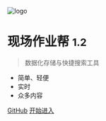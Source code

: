 <!-- _coverpage.md -->

![logo](/安全保障.svg)

# 现场作业帮 <small>1.2</small>

> 数据化存储与快捷搜索工具

- 简单、轻便 
- 实时
- 众多内容

[GitHub](https://github.com/yuri1900/yuri1900.github.io/)
[开始进入](README.md)
